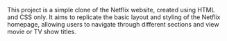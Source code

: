 This project is a simple clone of the Netflix website, created using HTML and CSS only. It aims to replicate the basic layout and styling of the Netflix homepage, allowing users to navigate through different sections and view movie or TV show titles.
